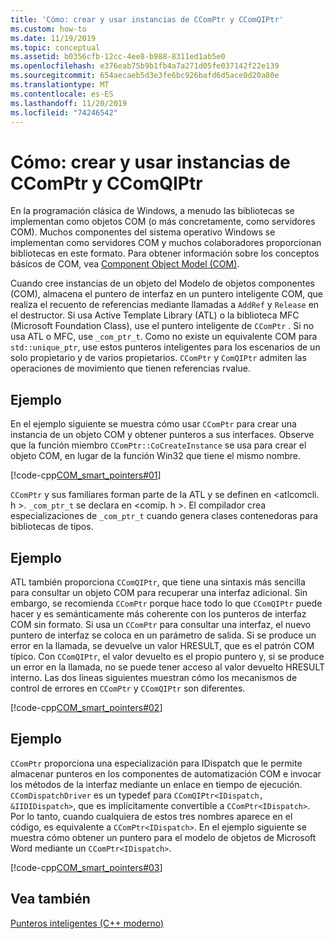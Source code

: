 ```yaml
---
title: 'Cómo: crear y usar instancias de CComPtr y CComQIPtr'
ms.custom: how-to
ms.date: 11/19/2019
ms.topic: conceptual
ms.assetid: b0356cfb-12cc-4ee8-b988-8311ed1ab5e0
ms.openlocfilehash: e376eab75b9b1fb4a7a271d05fe037142f22e139
ms.sourcegitcommit: 654aecaeb5d3e3fe6bc926bafd6d5ace0d20a80e
ms.translationtype: MT
ms.contentlocale: es-ES
ms.lasthandoff: 11/20/2019
ms.locfileid: "74246542"
---
```

# <a name="how-to-create-and-use-ccomptr-and-ccomqiptr-instances"></a>Cómo: crear y usar instancias de CComPtr y CComQIPtr

En la programación clásica de Windows, a menudo las bibliotecas se implementan como objetos COM (o más concretamente, como servidores COM). Muchos componentes del sistema operativo Windows se implementan como servidores COM y muchos colaboradores proporcionan bibliotecas en este formato. Para obtener información sobre los conceptos básicos de COM, vea [Component Object Model (COM)](/windows/win32/com/component-object-model--com--portal).

Cuando cree instancias de un objeto del Modelo de objetos componentes (COM), almacena el puntero de interfaz en un puntero inteligente COM, que realiza el recuento de referencias mediante llamadas a `AddRef` y `Release` en el destructor. Si usa Active Template Library (ATL) o la biblioteca MFC (Microsoft Foundation Class), use el puntero inteligente de `CComPtr` . Si no usa ATL o MFC, use `_com_ptr_t`. Como no existe un equivalente COM para `std::unique_ptr`, use estos punteros inteligentes para los escenarios de un solo propietario y de varios propietarios. `CComPtr` y `ComQIPtr` admiten las operaciones de movimiento que tienen referencias rvalue.

## <a name="example"></a>Ejemplo

En el ejemplo siguiente se muestra cómo usar `CComPtr` para crear una instancia de un objeto COM y obtener punteros a sus interfaces. Observe que la función miembro `CComPtr::CoCreateInstance` se usa para crear el objeto COM, en lugar de la función Win32 que tiene el mismo nombre.

[!code-cpp[COM_smart_pointers#01](../cpp/codesnippet/CPP/how-to-create-and-use-ccomptr-and-ccomqiptr-instances_1.cpp)]

`CComPtr` y sus familiares forman parte de la ATL y se definen en \<atlcomcli. h >. `_com_ptr_t` se declara en \<comip. h >. El compilador crea especializaciones de `_com_ptr_t` cuando genera clases contenedoras para bibliotecas de tipos.

## <a name="example"></a>Ejemplo

ATL también proporciona `CComQIPtr`, que tiene una sintaxis más sencilla para consultar un objeto COM para recuperar una interfaz adicional. Sin embargo, se recomienda `CComPtr` porque hace todo lo que `CComQIPtr` puede hacer y es semánticamente más coherente con los punteros de interfaz COM sin formato. Si usa un `CComPtr` para consultar una interfaz, el nuevo puntero de interfaz se coloca en un parámetro de salida. Si se produce un error en la llamada, se devuelve un valor HRESULT, que es el patrón COM típico. Con `CComQIPtr`, el valor devuelto es el propio puntero y, si se produce un error en la llamada, no se puede tener acceso al valor devuelto HRESULT interno. Las dos líneas siguientes muestran cómo los mecanismos de control de errores en `CComPtr` y `CComQIPtr` son diferentes.

[!code-cpp[COM_smart_pointers#02](../cpp/codesnippet/CPP/how-to-create-and-use-ccomptr-and-ccomqiptr-instances_2.cpp)]

## <a name="example"></a>Ejemplo

`CComPtr` proporciona una especialización para IDispatch que le permite almacenar punteros en los componentes de automatización COM e invocar los métodos de la interfaz mediante un enlace en tiempo de ejecución. `CComDispatchDriver` es un typedef para `CComQIPtr<IDispatch, &IIDIDispatch>`, que es implícitamente convertible a `CComPtr<IDispatch>`. Por lo tanto, cuando cualquiera de estos tres nombres aparece en el código, es equivalente a `CComPtr<IDispatch>`. En el ejemplo siguiente se muestra cómo obtener un puntero para el modelo de objetos de Microsoft Word mediante un `CComPtr<IDispatch>`.

[!code-cpp[COM_smart_pointers#03](../cpp/codesnippet/CPP/how-to-create-and-use-ccomptr-and-ccomqiptr-instances_3.cpp)]

## <a name="see-also"></a>Vea también

[Punteros inteligentes (C++ moderno)](../cpp/smart-pointers-modern-cpp.md)
